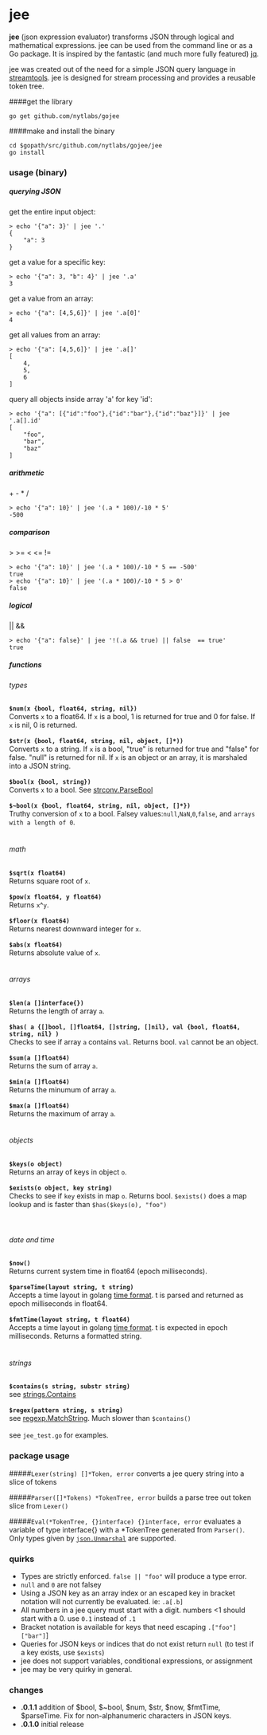 # jee 
**jee** (json expression evaluator) transforms JSON  through logical and mathematical expressions. jee can be used from the command line or as a Go package. It is inspired by the fantastic (and much more fully featured) [jq]("http://stedolan.github.io/jq/"). 

jee was created out of the need for a simple JSON query language in [streamtools]("https://github.com/nytlabs/streamtools/"). jee is designed for stream processing and provides a reusable token tree. 

####get the library

    go get github.com/nytlabs/gojee

####make and install the binary

    cd $gopath/src/github.com/nytlabs/gojee/jee
    go install


### usage (binary)
##### querying JSON

get the entire input object:

    > echo '{"a": 3}' | jee '.'
    {
        "a": 3
    }

get a value for a specific key:

    > echo '{"a": 3, "b": 4}' | jee '.a'
    3

get a value from an array:

    > echo '{"a": [4,5,6]}' | jee '.a[0]'
    4

get all values from an array:

    > echo '{"a": [4,5,6]}' | jee '.a[]'
    [
        4,
        5,
        6
    ]

query all objects inside array 'a' for key 'id':

    > echo '{"a": [{"id":"foo"},{"id":"bar"},{"id":"baz"}]}' | jee '.a[].id'
    [
        "foo",
        "bar",
        "baz"
    ]


##### arithmetic 
\+ - * /

    > echo '{"a": 10}' | jee '(.a * 100)/-10 * 5'
    -500
    
##### comparison 
\> >= < <= !=

    > echo '{"a": 10}' | jee '(.a * 100)/-10 * 5 == -500'
    true
    > echo '{"a": 10}' | jee '(.a * 100)/-10 * 5 > 0'
    false

##### logical
|| &&
    
    > echo '{"a": false}' | jee '!(.a && true) || false  == true'
    true
    
##### functions

###### types

**`$num(x {bool, float64, string, nil})`**
<br />
Converts `x` to a float64. If `x` is a bool, 1 is returned for true and 0 for false. If `x` is nil, 0 is returned. 
<br /><br />
**`$str(x {bool, float64, string, nil, object, []*))`**
<br />
Converts `x` to a string. If `x` is a bool, "true" is returned for true and "false" for false. "null" is returned for nil. If `x` is an object or an array, it is marshaled into a JSON string. 
<br /><br />
**`$bool(x {bool, string})`**
<br />
Converts `x` to a bool. See [strconv.ParseBool](http://golang.org/pkg/strconv/#ParseBool)
<br /><br />
**`$~bool(x {bool, float64, string, nil, object, []*})`**
<br />
Truthy conversion of `x` to a bool. Falsey values:`null`,`NaN`,`0`,`false`, and `arrays with a length of 0`. 
<br /><br />
###### math

**`$sqrt(x float64)`**
<br />
Returns square root of `x`.
<br /><br />
**`$pow(x float64, y float64)`**
<br />
Returns `x`^`y`.
<br /><br />
**`$floor(x float64)`**
<br />
Returns nearest downward integer for `x`.
<br /><br />
**`$abs(x float64)`**
<br />
Returns absolute value of `x`.
<br /><br />
###### arrays

**`$len(a []interface{})`**
<br />
Returns the length of array `a`. 
<br /><br />
**`$has( a {[]bool, []float64, []string, []nil}, val {bool, float64, string, nil} )`**
<br />
Checks to see if array `a` contains `val`. Returns bool. `val` cannot be an object.
<br /><br />
**`$sum(a []float64)`**
<br />
Returns the sum of array `a`.
<br /><br />
**`$min(a []float64)`**
<br />
Returns the minumum of array `a`.
<br /><br />
**`$max(a []float64)`**
<br />
Returns the maximum of array `a`.
<br /><br />
###### objects

**`$keys(o object)`**
<br />
Returns an array of keys in object `o`.
<br /><br />
**`$exists(o object, key string)`**
<br />
Checks to see if `key` exists in map `o`. Returns bool. `$exists()` does a map lookup and is faster than `$has($keys(o), "foo")`
<br /><br /><br />
###### date and time

**`$now()`**
<br />
Returns current system time in float64 (epoch milliseconds).
<br /><br />
**`$parseTime(layout string, t string)`**
<br />
Accepts a time layout in golang [time format](http://golang.org/pkg/time/#pkg-constants). t is parsed and returned as epoch milliseconds in float64.
<br /><br />
**`$fmtTime(layout string, t float64)`**
<br />
Accepts a time layout in golang [time format](http://golang.org/pkg/time/#pkg-constants). t is expected in epoch milliseconds. Returns a formatted string. 
<br /><br />
###### strings

**`$contains(s string, substr string)`**
<br />
see [strings.Contains](http://golang.org/pkg/strings/#Contains)
<br /><br />
**`$regex(pattern string, s string)`**
<br />
see [regexp.MatchString](http://golang.org/pkg/regexp/#MatchString). Much slower than `$contains()`
<br /><br />
see `jee_test.go` for examples.

### package usage
#####`Lexer(string) []*Token, error`
converts a jee query string into a slice of tokens

#####`Parser([]*Tokens) *TokenTree, error`
builds a parse tree out token slice from `Lexer()`

#####`Eval(*TokenTree, {}interface) {}interface, error`
evaluates a variable of type interface{} with a *TokenTree generated from `Parser()`. Only types given by [`json.Unmarshal`]("http://golang.org/pkg/encoding/json/#Unmarshal") are supported.

### quirks
* Types are strictly enforced. `false || "foo"` will produce a type error.
* `null` and `0` are not falsey
* Using a JSON key as an array index or an escaped key in bracket notation will not currently be evaluated. ie: `.a[.b]`
* All numbers in a jee query must start with a digit. numbers <1 should start with a 0. use `0.1` instead of `.1`
* Bracket notation is available for keys that need escaping `.["foo"]["bar"]`]
* Queries for JSON keys or indices that do not exist return `null` (to test if a key exists, use `$exists`)
* jee does not support variables, conditional expressions, or assignment 
* jee may be very quirky in general.

### changes
- **.0.1.1** addition of $bool, $~bool, $num, $str, $now, $fmtTime, $parseTime. Fix for non-alphanumeric characters in JSON keys. 
- **.0.1.0** initial release